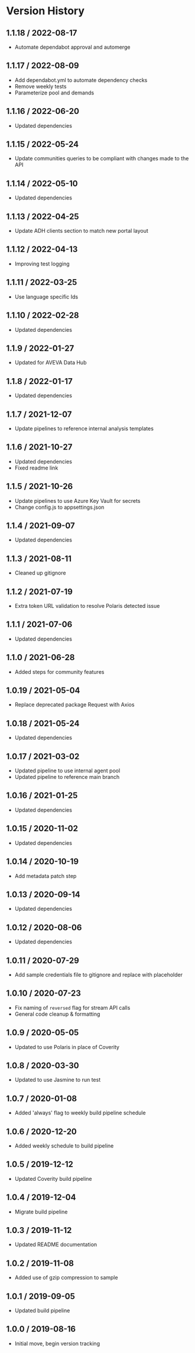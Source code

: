 # Version History

## 1.1.18 / 2022-08-17

- Automate dependabot approval and automerge

## 1.1.17 / 2022-08-09

- Add dependabot.yml to automate dependency checks
- Remove weekly tests
- Parameterize pool and demands

## 1.1.16 / 2022-06-20

- Updated dependencies

## 1.1.15 / 2022-05-24

- Update communities queries to be compliant with changes made to the API

## 1.1.14 / 2022-05-10

- Updated dependencies

## 1.1.13 / 2022-04-25

- Update ADH clients section to match new portal layout

## 1.1.12 / 2022-04-13

- Improving test logging

## 1.1.11 / 2022-03-25

- Use language specific Ids

## 1.1.10 / 2022-02-28

- Updated dependencies

## 1.1.9 / 2022-01-27

- Updated for AVEVA Data Hub

## 1.1.8 / 2022-01-17

- Updated dependencies

## 1.1.7 / 2021-12-07

- Update pipelines to reference internal analysis templates

## 1.1.6 / 2021-10-27

- Updated dependencies
- Fixed readme link

## 1.1.5 / 2021-10-26

- Update pipelines to use Azure Key Vault for secrets
- Change config.js to appsettings.json

## 1.1.4 / 2021-09-07

- Updated dependencies

## 1.1.3 / 2021-08-11

- Cleaned up gitignore

## 1.1.2 / 2021-07-19

- Extra token URL validation to resolve Polaris detected issue

## 1.1.1 / 2021-07-06

- Updated dependencies

## 1.1.0 / 2021-06-28

- Added steps for community features

## 1.0.19 / 2021-05-04

- Replace deprecated package Request with Axios

## 1.0.18 / 2021-05-24

- Updated dependencies

## 1.0.17 / 2021-03-02

- Updated pipeline to use internal agent pool
- Updated pipeline to reference main branch

## 1.0.16 / 2021-01-25

- Updated dependencies

## 1.0.15 / 2020-11-02

- Updated dependencies

## 1.0.14 / 2020-10-19

- Add metadata patch step

## 1.0.13 / 2020-09-14

- Updated dependencies

## 1.0.12 / 2020-08-06

- Updated dependencies

## 1.0.11 / 2020-07-29

- Add sample credentials file to gitignore and replace with placeholder

## 1.0.10 / 2020-07-23

- Fix naming of `reversed` flag for stream API calls
- General code cleanup & formatting

## 1.0.9 / 2020-05-05

- Updated to use Polaris in place of Coverity

## 1.0.8 / 2020-03-30

- Updated to use Jasmine to run test

## 1.0.7 / 2020-01-08

- Added 'always' flag to weekly build pipeline schedule

## 1.0.6 / 2020-12-20

- Added weekly schedule to build pipeline

## 1.0.5 / 2019-12-12

- Updated Coverity build pipeline

## 1.0.4 / 2019-12-04

- Migrate build pipeline

## 1.0.3 / 2019-11-12

- Updated README documentation

## 1.0.2 / 2019-11-08

- Added use of gzip compression to sample

## 1.0.1 / 2019-09-05

- Updated build pipeline

## 1.0.0 / 2019-08-16

- Initial move, begin version tracking

